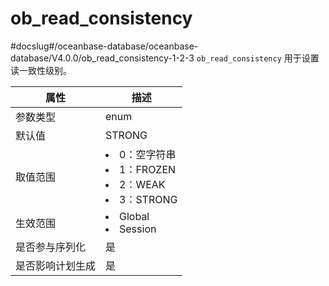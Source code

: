 ob_read_consistency 
========================================
#docslug#/oceanbase-database/oceanbase-database/V4.0.0/ob_read_consistency-1-2-3
`ob_read_consistency` 用于设置读一致性级别。


|  **属性**  |                                                                                                **描述**                                                                                                 |
|----------|-------------------------------------------------------------------------------------------------------------------------------------------------------------------------------------------------------|
| 参数类型     | enum                                                                                                                                                                                                  |
| 默认值      | STRONG                                                                                                                                                                                                |
| 取值范围     | <li> 0：空字符串   <li> 1：FROZEN   <li> 2：WEAK   <li> 3：STRONG    |
| 生效范围     | <li> Global   <li> Session                                                                                               |
| 是否参与序列化  | 是                                                                                                                                                                                                     |
| 是否影响计划生成 | 是                                                                                                                                                                                                     |



